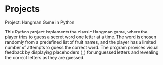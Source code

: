 # Projects
Project: Hangman Game in Python

  This Python project implements the classic Hangman game, where the player tries to guess a secret word one letter at a time. The word is chosen randomly from a predefined list of fruit names, and the player has a limited number of attempts to guess the correct word. The program provides visual feedback by displaying placeholders (_) for unguessed letters and revealing the correct letters as they are guessed.


